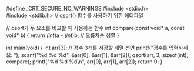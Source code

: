 #define _CRT_SECURE_NO_WARNINGS
#include <stdio.h>      
#include <stdlib.h>     // qsort() 함수를 사용하기 위한 헤더파일

// qsort가 두 요소를 비교할 때 사용하는 함수
int compare(const void* a, const void* b) {
    return *(int*)a - *(int*)b;  // 오름차순 정렬
}

int main(void) {
    int arr[3];  // 정수 3개를 저장할 배열 선언
    printf("정수를 입력하세요: ");
    scanf("%d %d %d", &arr[0], &arr[1], &arr[2]);
    qsort(arr, 3, sizeof(int), compare);
    printf("%d %d %d\n", arr[0], arr[1], arr[2]);
    return 0; 
}

